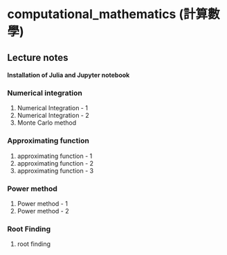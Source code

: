 # computational_mathematics (計算數學)

## Lecture notes

#### Installation of Julia and Jupyter notebook

### Numerical integration

1. Numerical Integration - 1
2. Numerical Integration - 2
3. Monte Carlo method

### Approximating function
1. approximating function - 1
2. approximating function - 2
3. approximating function - 3

### Power method
1. Power method - 1
2. Power method - 2

### Root Finding
1. root finding
